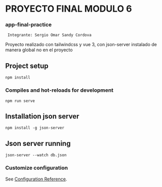 # PROYECTO FINAL MODULO 6 

### app-final-practice
```
 Integrante: Sergio Omar Sandy Cordova
```
Proyecto realizado con tailwindcss y vue 3, con json-server instalado de manera global no en el proyecto

## Project setup
```
npm install
```

### Compiles and hot-reloads for development
```
npm run serve
```

## Installation json server
```
npm install -g json-server
```

## Json server running
```
json-server --watch db.json
```

### Customize configuration
See [Configuration Reference](https://cli.vuejs.org/config/).
